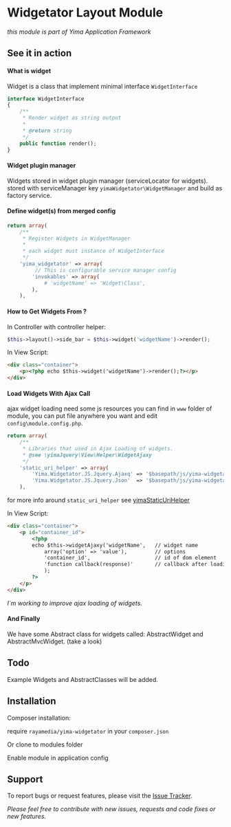 Widgetator Layout Module
==============

*this module is part of Yima Application Framework*

See it in action
------------

#### What is widget

Widget is a class that implement minimal interface ```WidgetInterface```

```php
interface WidgetInterface
{
    /**
     * Render widget as string output
     *
     * @return string
     */
    public function render();
}
```
#### Widget plugin manager

Widgets stored in widget plugin manager (serviceLocator for widgets).
stored with serviceManager key ```yimaWidgetator\WidgetManager``` and build as factory service.

#### Define widget(s) from merged config

```php
return array(
    /**
     * Register Widgets in WidgetManager
     *
     * each widget must instance of WidgetInterface
     */
    'yima_widgetator' => array(
         // This is configurable service manager config
		'invokables' => array(
			# 'widgetName' => 'Widget\Class',
		),
	),
```

#### How to Get Widgets From ?

In Controller with controller helper:

```php
$this->layout()->side_bar = $this->widget('widgetName')->render();

```

In View Script:

```html
<div class="container">
    <p><?php echo $this->widget('widgetName')->render();?></p>
</div>

```

#### Load Widgets With Ajax Call

ajax widget loading need some js resources you can find in ```www``` folder of module,
you can put file anywhere you want and edit ```config\module.config.php```.


```php
return array(
    /**
     * Libraries that used in Ajax Loading of widgets.
     * @see \yimaJquery\View\Helper\WidgetAjaxy
     */
    'static_uri_helper' => array(
        'Yima.Widgetator.JS.Jquery.Ajaxq' => '$basepath/js/yima-widgetator/jquery.ajaxq.min.js',
        'Yima.Widgetator.JS.Jquery.Json'  => '$basepath/js/yima-widgetator/jquery.json.min.js',
    ),
```
for more info around ```static_uri_helper``` see [yimaStaticUriHelper](https://github.com/RayaMedia/yimaStaticUriHelper)

In View Script:

```html
<div class="container">
    <p id="container_id">
        <?php
        echo $this->widgetAjaxy('widgetName',   // widget name
            array('option' => 'value'),         // options
            'container_id',                     // id of dom element
            'function callback(response)'       // callback after loading widget
            );
        ?>
    </p>
</div>

```

*I`m working to improve ajax loading of widgets.*


#### And Finally

We have some Abstract class for widgets called: AbstractWidget and AbstractMvcWidget. (take a look)


Todo
-----------

Example Widgets and AbstractClasses will be added.


Installation
-----------

Composer installation:

require ```rayamedia/yima-widgetator``` in your ```composer.json```

Or clone to modules folder

Enable module in application config


## Support ##
To report bugs or request features, please visit the [Issue Tracker](https://github.com/RayaMedia/yimaWidgetator/issues).

*Please feel free to contribute with new issues, requests and code fixes or new features.*

